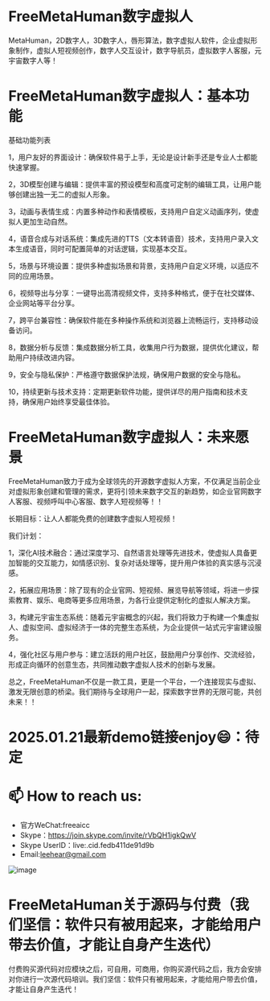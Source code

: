 # FreeMetaHuman数字虚拟人
MetaHuman，2D数字人，3D数字人，唇形算法，数字虚拟人软件，企业虚拟形象制作，虚拟人短视频创作，数字人交互设计，数字导航员，虚拟数字人客服，元宇宙数字人等！

# FreeMetaHuman数字虚拟人：基本功能

基础功能列表

1，用户友好的界面设计：确保软件易于上手，无论是设计新手还是专业人士都能快速掌握。
    
2，3D模型创建与编辑：提供丰富的预设模型和高度可定制的编辑工具，让用户能够创建出独一无二的虚拟人形象。
    
3，动画与表情生成：内置多种动作和表情模板，支持用户自定义动画序列，使虚拟人更加生动自然。
    
4，语音合成与对话系统：集成先进的TTS（文本转语音）技术，支持用户录入文本生成语音，同时可配置简单的对话逻辑，实现基本交互。

5，场景与环境设置：提供多种虚拟场景和背景，支持用户自定义环境，以适应不同的应用场景。

6，视频导出与分享：一键导出高清视频文件，支持多种格式，便于在社交媒体、企业网站等平台分享。

7，跨平台兼容性：确保软件能在多种操作系统和浏览器上流畅运行，支持移动设备访问。

8，数据分析与反馈：集成数据分析工具，收集用户行为数据，提供优化建议，帮助用户持续改进内容。

9，安全与隐私保护：严格遵守数据保护法规，确保用户数据的安全与隐私。

10，持续更新与技术支持：定期更新软件功能，提供详尽的用户指南和技术支持，确保用户始终享受最佳体验。

# FreeMetaHuman数字虚拟人：未来愿景

FreeMetaHuman致力于成为全球领先的开源数字虚拟人方案，不仅满足当前企业对虚拟形象创建和管理的需求，更将引领未来数字交互的新趋势，如企业官网数字人客服、视频呼叫中心客服、数字人短视频等！！

长期目标：让人人都能免费的创建数字虚拟人短视频！

我们计划：

1，深化AI技术融合：通过深度学习、自然语言处理等先进技术，使虚拟人具备更加智能的交互能力，如情感识别、复杂对话处理等，提升用户体验的真实感与沉浸感。

2，拓展应用场景：除了现有的企业官网、短视频、展览导航等领域，将进一步探索教育、娱乐、电商等更多应用场景，为各行业提供定制化的虚拟人解决方案。
    
3，构建元宇宙生态系统：随着元宇宙概念的兴起，我们将致力于构建一个集虚拟人、虚拟空间、虚拟经济于一体的完整生态系统，为企业提供一站式元宇宙建设服务。
    
4，强化社区与用户参与：建立活跃的用户社区，鼓励用户分享创作、交流经验，形成正向循环的创意生态，共同推动数字虚拟人技术的创新与发展。

总之，FreeMetaHuman不仅是一款工具，更是一个平台，一个连接现实与虚拟、激发无限创意的桥梁。我们期待与全球用户一起，探索数字世界的无限可能，共创未来！！

# 2025.01.21最新demo链接enjoy😄：待定

# 📫 How to reach us:
- 官方WeChat:freeaicc
- Skype：https://join.skype.com/invite/rVbQH1igkQwV
- Skype UserID：live:.cid.fedb411de91d9b
- Email:leehear@gmail.com 

![image](https://github.com/user-attachments/assets/1da1fbaa-6da9-4b7f-99b9-f9ac6a5bfa39)

# FreeMetaHuman关于源码与付费（我们坚信：软件只有被用起来，才能给用户带去价值，才能让自身产生迭代）
付费购买源代码对应模块之后，可自用，可商用，你购买源代码之后，我方会安排对你进行一次源代码培训。我们坚信：软件只有被用起来，才能给用户带去价值，才能让自身产生迭代！


